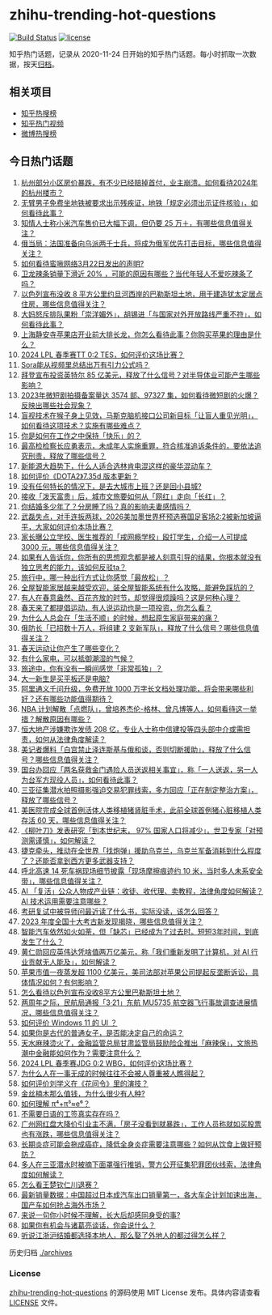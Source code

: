 # zhihu-trending-hot-questions

[![Build Status](https://github.com/justjavac/zhihu-trending-hot-questions/workflows/ci/badge.svg?branch=master)](https://github.com/justjavac/zhihu-trending-hot-questions/actions)
[![license](https://img.shields.io/github/license/justjavac/zhihu-trending-hot-questions)](https://github.com/justjavac/zhihu-trending-hot-questions/blob/master/LICENSE)

知乎热门话题，记录从 2020-11-24
日开始的知乎热门话题。每小时抓取一次数据，按天[归档](./archives)。

## 相关项目

- [知乎热搜榜](https://github.com/justjavac/zhihu-trending-top-search)
- [知乎热门视频](https://github.com/justjavac/zhihu-trending-hot-video)
- [微博热搜榜](https://github.com/justjavac/weibo-trending-hot-search)

## 今日热门话题

<!-- BEGIN -->
<!-- 最后更新时间 Sat Mar 23 2024 03:15:46 GMT+0800 (China Standard Time) -->

1. [杭州部分小区房价暴跌，有不少已经赔掉首付，业主崩溃。如何看待2024年的杭州楼市？](https://www.zhihu.com/question/649434992)
1. [无臂男子免费坐地铁被要求出示残疾证，地铁「规定必须出示证件核验」，如何看待此事？](https://www.zhihu.com/question/649606964)
1. [知情人士称小米汽车售价已大幅下调，但仍要 25 万＋，有哪些信息值得关注？](https://www.zhihu.com/question/649412458)
1. [俄当局：法国准备向乌派两千士兵，将成为俄军优先打击目标，哪些信息值得关注？](https://www.zhihu.com/question/649301381)
1. [如何看待蛮啾网络3月22日发出的声明?](https://www.zhihu.com/question/649666978)
1. [卫龙辣条销量下滑近 20% ，可能的原因有哪些？当代年轻人不爱吃辣条了吗？](https://www.zhihu.com/question/649645285)
1. [以色列宣布没收 8 平方公里约旦河西岸的巴勒斯坦土地，用于建造犹太定居点住房，哪些信息值得关注？](https://www.zhihu.com/question/649712698)
1. [大妈怒斥排队果粉「崇洋媚外」，胡锡进「与国家对外开放路线严重不符」，如何看待此事？](https://www.zhihu.com/question/649672893)
1. [上海静安寺苹果店开业前大排长龙，你怎么看待此事？你购买苹果的理由是什么？](https://www.zhihu.com/question/649481932)
1. [2024 LPL 春季赛TT 0:2 TES，如何评价这场比赛？](https://www.zhihu.com/question/649668181)
1. [Sora能从视频里总结出万有引力公式吗？](https://www.zhihu.com/question/649615808)
1. [拜登宣布投资英特尔 85 亿美元，释放了什么信号？对半导体业可能产生哪些影响？](https://www.zhihu.com/question/649652508)
1. [2023年微短剧拍摄备案量达 3574 部、97327 集，如何看待微短剧的火爆？反映出哪些社会现象？](https://www.zhihu.com/question/649657621)
1. [盲视技术在猴子身上见效，马斯克脑机接口公司新目标「让盲人重见光明」，如何看待这项技术？实施有哪些难点？](https://www.zhihu.com/question/649616571)
1. [你是如何在工作之中保持「快乐」的？](https://www.zhihu.com/question/649057585)
1. [最高检检察长应勇表示，未成年人实施重罪，符合核准追诉条件的，要依法追究刑责，释放了哪些信号？](https://www.zhihu.com/question/649605017)
1. [新能源大趋势下，什么人适合选林肯电混这样的豪华混动车？](https://www.zhihu.com/question/649610224)
1. [如何评价《DOTA2》7.35d 版本更新？](https://www.zhihu.com/question/649618458)
1. [没有任何特长的情况下，是去大城市上班？还是回小县城?](https://www.zhihu.com/question/649166146)
1. [接收「泼天富贵」后，城市文旅要如何从「网红」走向「长红」？](https://www.zhihu.com/question/649617013)
1. [你结婚多少年了？分房睡了吗？真的影响夫妻感情吗？](https://www.zhihu.com/question/649624884)
1. [武磊失点，对手连扳两球，2026美加墨世界杯预选赛国足客场2:2被新加坡逼平，大家如何评价本场比赛？](https://www.zhihu.com/question/649565317)
1. [家长曝公立学校、医生推荐的「戒网瘾学校」殴打学生，介绍一人可提成 3000 元，哪些信息值得关注？](https://www.zhihu.com/question/649667483)
1. [如果有人告诉你，你所有的思想观念都是被人刻意引导的结果，你根本就没有独立思考的能力，该如何反驳ta？](https://www.zhihu.com/question/649392386)
1. [旅行中，哪一种出行方式让你感觉「最放松」？](https://www.zhihu.com/question/648669800)
1. [全屋智能家居越来越受欢迎，装全屋智能系统有什么攻略，能避免踩坑的？](https://www.zhihu.com/question/459090710)
1. [有人在春意盎然、百花齐放的时节，却觉得很烦躁吗？这是何种心理？](https://www.zhihu.com/question/649155530)
1. [春天来了都提倡运动，有人说运动也是一项投资，你怎么看？](https://www.zhihu.com/question/649635398)
1. [为什么人总会在「生活不顺」的时候，想起原生家庭带来的痛？](https://www.zhihu.com/question/649164828)
1. [俄防长「已招数十万人，将组建 2 支新军队」，释放了什么信号？哪些信息值得关注？](https://www.zhihu.com/question/649653433)
1. [春天运动让你产生了哪些变化？](https://www.zhihu.com/question/649716629)
1. [有什么家电，可以抵御潮湿的气候？](https://www.zhihu.com/question/649702187)
1. [旅途中，你有没有一瞬间感觉「非常孤独」？](https://www.zhihu.com/question/648669819)
1. [大一新生是买平板还是电脑?](https://www.zhihu.com/question/642750507)
1. [阿里通义千问升级，免费开放 1000 万字长文档处理功能，将会带来哪些利好？还有哪些功能值得期待？](https://www.zhihu.com/question/649710727)
1. [NBA 计划解散「点燃队」，曾培养杰伦-格林、曾凡博等人，如何看待这一举措？解散原因有哪些？](https://www.zhihu.com/question/649620061)
1. [恒大地产涉嫌欺诈发债 208 亿，专业人士称中信建投等四头部中介或需担责，如何从法律角度解读？](https://www.zhihu.com/question/649662030)
1. [美记者爆料「白宫禁止泽连斯基与俄和谈，否则切断援助」，释放了什么信号？哪些信息值得关注？](https://www.zhihu.com/question/649649789)
1. [国台办回应「两名获救金门遇险人员送返相关事宜」，称「一人送返，另一人为台军方现役人员」，如何看待此事？](https://www.zhihu.com/question/649663757)
1. [三亚征集潜水拍照摄影强迫交易犯罪线索，多方回应「正在制定整治方案」，释放了哪些信号？](https://www.zhihu.com/question/649664426)
1. [美医院完成全球首例活体人类移植猪肾脏手术，此前全球首例猪心脏移植人类存活 60 天，哪些信息值得关注？](https://www.zhihu.com/question/649653779)
1. [《柳叶刀》发表研究「到本世纪末， 97% 国家人口将减少」，世卫专家「对预测需谨慎」，如何解读？](https://www.zhihu.com/question/649599927)
1. [捷克牵头，推动在全世界「找炮弹」援助乌克兰，乌克兰军备消耗到什么程度了？还能否拿到西方更多武器支持？](https://www.zhihu.com/question/649668201)
1. [呼北高速 14 死车祸现场细节披露「现场摩擦痕迹约 10 米，当时多人未系安全带」，哪些信息值得关注？](https://www.zhihu.com/question/649603382)
1. [AI 「复活」公众人物成产业链：收徒、收代理、卖教程，法律角度如何解读？ AI 技术运用需要注意哪些？](https://www.zhihu.com/question/649608694)
1. [考研复试中被导师问最近读了什么书，实际没读，该怎么回答？](https://www.zhihu.com/question/648224300)
1. [2023 年度全国十大考古新发现揭晓，哪些信息值得关注？](https://www.zhihu.com/question/649615991)
1. [智能汽车依然如火如荼，但「缺芯」已经成为了过去时。短短3年时间，到底发生了什么？](https://www.zhihu.com/question/649601150)
1. [黄仁勋回应英伟达凭啥值两万亿美元，称「我们重新发明了计算机，对 AI 行业贡献无人能及」，如何解读？](https://www.zhihu.com/question/649506477)
1. [苹果市值一夜蒸发超 1100 亿美元，美司法部对苹果公司提起反垄断诉讼，具体情况如何？有何影响？](https://www.zhihu.com/question/649597588)
1. [怎么看待以色列宣布没收8平方公里巴勒斯坦土地？](https://www.zhihu.com/question/649710851)
1. [两周年之际，民航局通报「3·21」东航 MU5735 航空器飞行事故调查进展情况，哪些信息值得关注？](https://www.zhihu.com/question/649377866)
1. [如何评价 Windows 11 的 UI ？](https://www.zhihu.com/question/487000855)
1. [如果你是古代的普通女子，是否能决定自己的命运？](https://www.zhihu.com/question/647292391)
1. [天水麻辣烫火了，金融监管总局甘肃监管局鼓励险企推出「麻辣保」，文旅热潮中金融能如何作为？需要注意什么？](https://www.zhihu.com/question/649568346)
1. [2024 LPL 春季赛JDG 0:2 WBG，如何评价这场比赛？](https://www.zhihu.com/question/649683123)
1. [为什么人在一事无成的时候往往不会被人尊重被人瞧得起？](https://www.zhihu.com/question/644786064)
1. [如何评价刘学义在《花间令》里的演技？](https://www.zhihu.com/question/649417957)
1. [金丝楠木那么值钱，为什么很少有人种?](https://www.zhihu.com/question/531322979)
1. [如何理解 π⁴+π⁵≈e⁶？](https://www.zhihu.com/question/547679400)
1. [不需要日语的工签真实存在吗？](https://www.zhihu.com/question/646833409)
1. [广州网红盘大降价引业主不满，「房子没看到就暴跌」，工作人员称就如买股票也有涨跌，哪些信息值得关注？](https://www.zhihu.com/question/649594199)
1. [长期炎症可能会拖成癌症，降低全身炎症需要注意哪些？如何从饮食上做好预防？](https://www.zhihu.com/question/649036386)
1. [多人在三亚潜水时被摘下面罩强行推销，警方公开征集犯罪团伙线索，法律角度如何解读？](https://www.zhihu.com/question/649511021)
1. [怎么看王楚钦仁川退赛？](https://www.zhihu.com/question/649618507)
1. [最新销量数据：中国超过日本成汽车出口销量第一，各大车企计划加速出海，国产车如何抢占海外市场？](https://www.zhihu.com/question/649500955)
1. [来说一句你小时候不理解，长大后却感同身受的事?](https://www.zhihu.com/question/637821679)
1. [如果你有机会与诸葛亮谈话，你会说什么？](https://www.zhihu.com/question/418107494)
1. [听说江浙沪结婚都选择本地人，那么娶了外地人的都过得怎么样？](https://www.zhihu.com/question/386003263)

<!-- END -->

历史归档 [./archives](./archives)

### License

[zhihu-trending-hot-questions](https://github.com/justjavac/zhihu-trending-hot-questions)
的源码使用 MIT License 发布。具体内容请查看 [LICENSE](./LICENSE) 文件。

